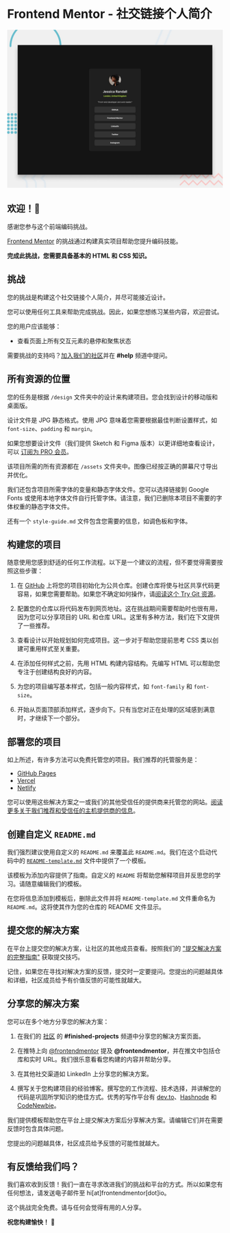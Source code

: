 # Frontend Mentor - 社交链接个人简介

![社交链接个人简介编码挑战的设计预览](./preview.jpg)

## 欢迎！👋

感谢您参与这个前端编码挑战。

[Frontend Mentor](https://www.frontendmentor.io) 的挑战通过构建真实项目帮助您提升编码技能。

**完成此挑战，您需要具备基本的 HTML 和 CSS 知识。**

## 挑战

您的挑战是构建这个社交链接个人简介，并尽可能接近设计。

您可以使用任何工具来帮助完成挑战。因此，如果您想练习某些内容，欢迎尝试。

您的用户应该能够：

- 查看页面上所有交互元素的悬停和聚焦状态

需要挑战的支持吗？[加入我们的社区](https://www.frontendmentor.io/community)并在 **#help** 频道中提问。

## 所有资源的位置

您的任务是根据 `/design` 文件夹中的设计来构建项目。您会找到设计的移动版和桌面版。

设计文件是 JPG 静态格式。使用 JPG 意味着您需要根据最佳判断设置样式，如 `font-size`、`padding` 和 `margin`。

如果您想要设计文件（我们提供 Sketch 和 Figma 版本）以更详细地查看设计，可以 [订阅为 PRO 会员](https://www.frontendmentor.io/pro)。

该项目所需的所有资源都在 `/assets` 文件夹中。图像已经按正确的屏幕尺寸导出并优化。

我们还包含项目所需字体的变量和静态字体文件。您可以选择链接到 Google Fonts 或使用本地字体文件自行托管字体。请注意，我们已删除本项目不需要的字体权重的静态字体文件。

还有一个 `style-guide.md` 文件包含您需要的信息，如调色板和字体。

## 构建您的项目

随意使用您感到舒适的任何工作流程。以下是一个建议的流程，但不要觉得需要按照这些步骤：

1. 在 [GitHub](https://github.com/) 上将您的项目初始化为公共仓库。创建仓库将使与社区共享代码更容易，如果您需要帮助。如果您不确定如何操作，请[阅读这个 Try Git 资源](https://try.github.io/)。

2. 配置您的仓库以将代码发布到网页地址。这在挑战期间需要帮助时也很有用，因为您可以分享项目的 URL 和仓库 URL。这里有多种方法，我们在下文提供了一些推荐。

3. 查看设计以开始规划如何完成项目。这一步对于帮助您提前思考 CSS 类以创建可重用样式至关重要。

4. 在添加任何样式之前，先用 HTML 构建内容结构。先编写 HTML 可以帮助您专注于创建结构良好的内容。

5. 为您的项目编写基本样式，包括一般内容样式，如 `font-family` 和 `font-size`。

6. 开始从页面顶部添加样式，逐步向下。只有当您对正在处理的区域感到满意时，才继续下一个部分。

## 部署您的项目

如上所述，有许多方法可以免费托管您的项目。我们推荐的托管服务是：

- [GitHub Pages](https://pages.github.com/)
- [Vercel](https://vercel.com/)
- [Netlify](https://www.netlify.com/)

您可以使用这些解决方案之一或我们的其他受信任的提供商来托管您的网站。[阅读更多关于我们推荐和受信任的主机提供商的信息](https://medium.com/frontend-mentor/frontend-mentor-trusted-hosting-providers-bf000dfebe)。

## 创建自定义 `README.md`

我们强烈建议使用自定义的 `README.md` 来覆盖此 `README.md`。我们在这个启动代码中的 [`README-template.md`](./README-template.md) 文件中提供了一个模板。

该模板为添加内容提供了指南。自定义的 `README` 将帮助您解释项目并反思您的学习。请随意编辑我们的模板。

在您将信息添加到模板后，删除此文件并将 `README-template.md` 文件重命名为 `README.md`。这将使其作为您的仓库的 README 文件显示。

## 提交您的解决方案

在平台上提交您的解决方案，让社区的其他成员查看。按照我们的 ["提交解决方案的完整指南"](https://medium.com/frontend-mentor/a-complete-guide-to-submitting-solutions-on-frontend-mentor-ac6384162248) 获取提交技巧。

记住，如果您在寻找对解决方案的反馈，提交时一定要提问。您提出的问题越具体和详细，社区成员给予有价值反馈的可能性就越大。

## 分享您的解决方案

您可以在多个地方分享您的解决方案：

1. 在我们的 [社区](https://www.frontendmentor.io/community) 的 **#finished-projects** 频道中分享您的解决方案页面。

2. 在推特上向 [@frontendmentor](https://twitter.com/frontendmentor) 提及 **@frontendmentor**，并在推文中包括仓库和实时 URL。我们很乐意看看您构建的内容并帮助分享。

3. 在其他社交渠道如 LinkedIn 上分享您的解决方案。

4. 撰写关于您构建项目的经验博客。撰写您的工作流程、技术选择，并讲解您的代码是巩固所学知识的绝佳方式。优秀的写作平台有 [dev.to](https://dev.to/)、[Hashnode](https://hashnode.com/) 和 [CodeNewbie](https://community.codenewbie.org/)。

我们提供模板帮助您在平台上提交解决方案后分享解决方案。请编辑它们并在需要反馈时包含具体问题。

您提出的问题越具体，社区成员给予反馈的可能性就越大。

## 有反馈给我们吗？

我们喜欢收到反馈！我们一直在寻求改进我们的挑战和平台的方式。所以如果您有任何想法，请发送电子邮件至 hi[at]frontendmentor[dot]io。

这个挑战完全免费。请与任何会觉得有用的人分享。

**祝您构建愉快！** 🚀
